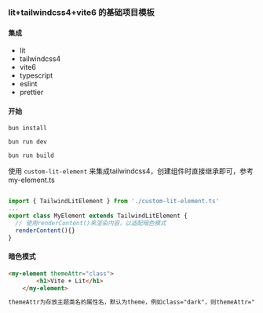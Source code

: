 ### lit+tailwindcss4+vite6 的基础项目模板

#### 集成

- lit
- tailwindcss4
- vite6
- typescript
- eslint
- prettier

#### 开始

```shell
bun install
```

```shell
bun run dev
```

```shell
bun run build
```

使用 `custom-lit-element` 来集成tailwindcss4，创建组件时直接继承即可，参考 my-element.ts

```typescript

import { TailwindLitElement } from './custom-lit-element.ts'
...
export class MyElement extends TailwindLitElement {
  // 使用renderContent()来渲染内容，以适配暗色模式
  renderContent(){}
}

```
#### 暗色模式
```html
<my-element themeAttr="class">
        <h1>Vite + Lit</h1>
    </my-element>

themeAttr为存放主题类名的属性名，默认为theme，例如class="dark"，则themeAttr="class";使用data-theme="dark"，则themeAttr="data-theme"

```
